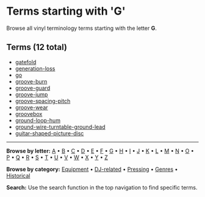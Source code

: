 # Terms starting with 'G'

Browse all vinyl terminology terms starting with the letter **G**.

## Terms (12 total)

- [gatefold](../terms/g/gatefold.md)
- [generation-loss](../terms/g/generation-loss.md)
- [go](../terms/g/go.md)
- [groove-burn](../terms/g/groove-burn.md)
- [groove-guard](../terms/g/groove-guard.md)
- [groove-jump](../terms/g/groove-jump.md)
- [groove-spacing-pitch](../terms/g/groove-spacing-pitch.md)
- [groove-wear](../terms/g/groove-wear.md)
- [groovebox](../terms/g/groovebox.md)
- [ground-loop-hum](../terms/g/ground-loop-hum.md)
- [ground-wire-turntable-ground-lead](../terms/g/ground-wire-turntable-ground-lead.md)
- [guitar-shaped-picture-disc](../terms/g/guitar-shaped-picture-disc.md)


---

**Browse by letter:** [A](a.md) • [B](b.md) • [C](c.md) • [D](d.md) • [E](e.md) • [F](f.md) • [G](g.md) • [H](h.md) • [I](i.md) • [J](j.md) • [K](k.md) • [L](l.md) • [M](m.md) • [N](n.md) • [O](o.md) • [P](p.md) • [Q](q.md) • [R](r.md) • [S](s.md) • [T](t.md) • [U](u.md) • [V](v.md) • [W](w.md) • [X](x.md) • [Y](y.md) • [Z](z.md)

**Browse by category:** [Equipment](../tags/equipment.md) • [DJ-related](../tags/dj-related.md) • [Pressing](../tags/pressing.md) • [Genres](../tags/genres.md) • [Historical](../tags/historical.md)

**Search:** Use the search function in the top navigation to find specific terms.
